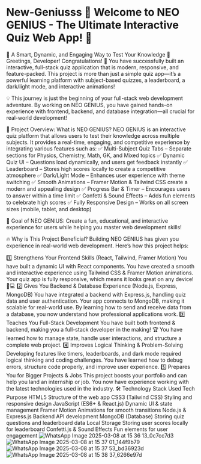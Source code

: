 # New-Geniusss 🎉 Welcome to NEO GENIUS - The Ultimate Interactive Quiz Web App! 🎉
🌟 A Smart, Dynamic, and Engaging Way to Test Your Knowledge
👋 Greetings, Developer!
Congratulations! 🎊 You have successfully built an interactive, full-stack quiz application that is modern, responsive, and feature-packed. This project is more than just a simple quiz app—it’s a powerful learning platform with subject-based quizzes, a leaderboard, a dark/light mode, and interactive animations!

💡 This journey is just the beginning of your full-stack web development adventure. By working on NEO GENIUS, you have gained hands-on experience with frontend, backend, and database integration—all crucial for real-world development!

🚀 Project Overview: What is NEO GENIUS?
NEO GENIUS is an interactive quiz platform that allows users to test their knowledge across multiple subjects. It provides a real-time, engaging, and competitive experience by integrating various features such as:
✅ Multi-Subject Quiz Tabs – Separate sections for Physics, Chemistry, Math, GK, and Mixed topics
✅ Dynamic Quiz UI – Questions load dynamically, and users get feedback instantly
✅ Leaderboard – Stores high scores locally to create a competitive atmosphere
✅ Dark/Light Mode – Enhances user experience with theme switching
✅ Smooth Animations – Framer Motion & Tailwind CSS create a modern and appealing design
✅ Progress Bar & Timer – Encourages users to answer within a time limit
✅ Confetti & Sound Effects – Adds fun elements to celebrate high scores
✅ Fully Responsive Design – Works on all screen sizes (mobile, tablet, and desktop)

🎯 Goal of NEO GENIUS: Create a fun, educational, and interactive experience for users while helping you master web development skills!

🔥 Why is This Project Beneficial?
Building NEO GENIUS has given you experience in real-world web development. Here’s how this project helps:

1️⃣ Strengthens Your Frontend Skills (React, Tailwind, Framer Motion)
You have built a dynamic UI with React components.
You have created a smooth and interactive experience using Tailwind CSS & Framer Motion animations.
Your quiz app is fully responsive, which means it looks great on any device! 📱💻
2️⃣ Gives You Backend & Database Experience (Node.js, Express, MongoDB)
You have integrated a backend with Express.js, handling quiz data and user authentication.
Your app connects to MongoDB, making it scalable for real-world use.
By learning how to send and receive data from a database, you now understand how professional applications work.
3️⃣ Teaches You Full-Stack Development
You have built both frontend & backend, making you a full-stack developer in the making! 🏆
You have learned how to manage state, handle user interactions, and structure a complete web project.
4️⃣ Improves Logical Thinking & Problem-Solving
Developing features like timers, leaderboards, and dark mode required logical thinking and coding challenges.
You have learned how to debug errors, structure code properly, and improve user experience.
5️⃣ Prepares You for Bigger Projects & Jobs
This project boosts your portfolio and can help you land an internship or job.
You now have experience working with the latest technologies used in the industry.
🛠 Technology Stack Used
Tech	Purpose
HTML5	Structure of the web app
CSS3 (Tailwind CSS)	Styling and responsive design
JavaScript (ES6+ & React.js)	Dynamic UI & state management
Framer Motion	Animations for smooth transitions
Node.js & Express.js	Backend API development
MongoDB (Database)	Storing quiz questions and leaderboard data
Local Storage	Storing user scores locally for leaderboard
Confetti.js & Sound Effects	Fun elements for user engagement
![WhatsApp Image 2025-03-08 at 15 36 13_0c7cc7d3](https://github.com/user-attachments/assets/23c0695d-918c-45ac-bcaa-e36ec50849aa)
![WhatsApp Image 2025-03-08 at 15 37 01_144f9b79](https://github.com/user-attachments/assets/574d1127-5630-4892-96fc-3b200181dd64)
![WhatsApp Image 2025-03-08 at 15 37 53_bd36923d](https://github.com/user-attachments/assets/51e60ef6-115c-467b-b465-bf74cd587833)
![WhatsApp Image 2025-03-08 at 15 38 37_6266e97d](https://github.com/user-attachments/assets/e90d276e-0831-448f-bd2f-c52b48d50d4f)




